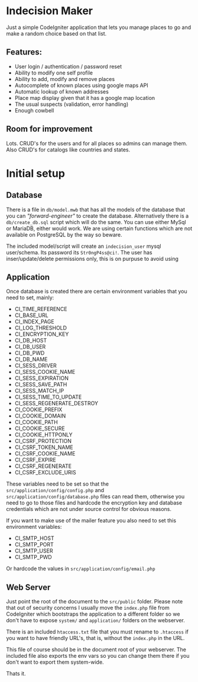 # Indecision Maker

Just a simple CodeIgniter application that lets you manage places to go and make a random choice based on that list.

## Features:

 - User login / authentication / password reset
 - Ability to modify one self profile
 - Ability to add, modify and remove places
 - Autocomplete of known places using google maps API
 - Automatic lookup of known addresses
 - Place map display given that it has a google map location
 - The usual suspects (validation, error handling)
 - Enough cowbell

## Room for improvement

Lots. CRUD's for the users and for all places so admins can manage them. Also CRUD's for catalogs like countries and states.

# Initial setup

## Database

There is a file in `db/model.mwb` that has all the models of the database that you can _"forward-engineer"_ to create the database. Alternatively there is a `db/create_db.sql` script which will do the same. You can use either MySql or MariaDB, either would work. We are using certain functions which are not available on PostgreSQL by the way so beware.

The included model/script will create an `indecision_user` mysql user/schema. Its password its `Str0ngP4ss@ci!`. The user has inser/update/delete permissions only, this is on purpuse to avoid using

## Application

Once database is created there are certain environment variables that you need to set, mainly:

 - CI_TIME_REFERENCE
 - CI_BASE_URL
 - CI_INDEX_PAGE
 - CI_LOG_THRESHOLD
 - CI_ENCRYPTION_KEY
 - CI_DB_HOST
 - CI_DB_USER
 - CI_DB_PWD
 - CI_DB_NAME
 - CI_SESS_DRIVER
 - CI_SESS_COOKIE_NAME
 - CI_SESS_EXPIRATION
 - CI_SESS_SAVE_PATH
 - CI_SESS_MATCH_IP
 - CI_SESS_TIME_TO_UPDATE
 - CI_SESS_REGENERATE_DESTROY
 - CI_COOKIE_PREFIX
 - CI_COOKIE_DOMAIN
 - CI_COOKIE_PATH
 - CI_COOKIE_SECURE
 - CI_COOKIE_HTTPONLY
 - CI_CSRF_PROTECTION
 - CI_CSRF_TOKEN_NAME
 - CI_CSRF_COOKIE_NAME
 - CI_CSRF_EXPIRE
 - CI_CSRF_REGENERATE
 - CI_CSRF_EXCLUDE_URIS

These variables need to be set so that the `src/application/config/config.php` and `src/application/config/database.php` files can read them, otherwise you need to go to those files and hardcode the encryption key and database credentials which are not under source control for obvious reasons.

If you want to make use of the mailer feature you also need to set this environment variables:

 - CI_SMTP_HOST
 - CI_SMTP_PORT
 - CI_SMTP_USER
 - CI_SMTP_PWD

Or hardcode the values in `src/application/config/email.php`

## Web Server

Just point the root of the document to the `src/public` folder. Please note that out of security concerns I usually move the `index.php` file from CodeIgniter which bootstraps the application to a different folder so we don't have to expose `system/` and `application/` folders on the webserver.

There is an included `htaccess.txt` file that you must rename to `.htaccess` if you want to have friendly URL's, that is, without the `index.php` in the URL.

This file of course should be in the document root of your webserver. The included file also exports the env vars so you can change them there if you don't want to export them system-wide.

Thats it.
